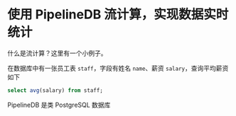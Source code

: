 # 使用 PipelineDB 流计算，实现数据实时统计

什么是流计算？这里有一个小例子。

在数据库中有一张员工表 `staff`，字段有姓名 `name`、薪资 `salary`，查询平均薪资如下

```sql
select avg(salary) from staff;
```

PipelineDB 是类 PostgreSQL 数据库
